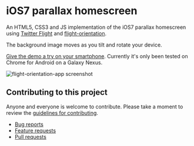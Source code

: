 # iOS7 parallax homescreen

An HTML5, CSS3 and JS implementation of the iOS7 parallax homescreen using [Twitter Flight](https://github.com/twitter/flight) and [flight-orientation](https://github.com/cameronhunter/flight-orientation).

The background image moves as you tilt and rotate your device.

[Give the demo a try on your smartphone](http://cameronhunter.github.io/flight-orientation-app). Currently it's only been tested on Chrome for Android on a Galaxy Nexus.

![flight-orientation-app screenshot](https://dl.dropboxusercontent.com/u/161487/flight-orientation-app/screenshot.png)

## Contributing to this project

Anyone and everyone is welcome to contribute. Please take a moment to
review the [guidelines for contributing](CONTRIBUTING.md).

* [Bug reports](CONTRIBUTING.md#bugs)
* [Feature requests](CONTRIBUTING.md#features)
* [Pull requests](CONTRIBUTING.md#pull-requests)
